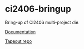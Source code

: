 # ci2406-bringup
Bring-up of CI2406 multi-project die.

[Documentation](https://avalonsemiconductors.github.io/CI2406/index.html)

[Tapeout repo](https://github.com/rejunity/ci2406-rej-pommedeterrible-tholin)
